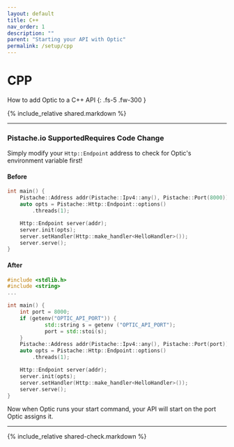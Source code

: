 ```yaml
---
layout: default
title: C++
nav_order: 1
description: ""
parent: "Starting your API with Optic"
permalink: /setup/cpp
---
```


# CPP

How to add Optic to a C++ API
{: .fs-5 .fw-300 }

{% include_relative shared.markdown %}

---

### Pistache.io <span class="label label-green">Supported</span><span class="label label-yellow">Requires Code Change</span>

Simply modify your `Http::Endpoint` address to check for Optic's environment variable first!

#### Before
```cpp
int main() {
    Pistache::Address addr(Pistache::Ipv4::any(), Pistache::Port(8000));
    auto opts = Pistache::Http::Endpoint::options()
        .threads(1);

    Http::Endpoint server(addr);
    server.init(opts);
    server.setHandler(Http::make_handler<HelloHandler>());
    server.serve();
}
```

#### After
```cpp
#include <stdlib.h>
#include <string>
...

int main() {
    int port = 8000;
    if (getenv("OPTIC_API_PORT")) {
            std::string s = getenv ("OPTIC_API_PORT");
            port = std::stoi(s);
    }
    Pistache::Address addr(Pistache::Ipv4::any(), Pistache::Port(port));
    auto opts = Pistache::Http::Endpoint::options()
        .threads(1);

    Http::Endpoint server(addr);
    server.init(opts);
    server.setHandler(Http::make_handler<HelloHandler>());
    server.serve();
}
```

Now when Optic runs your start command, your API will start on the port Optic assigns it.


---

{% include_relative shared-check.markdown %}
